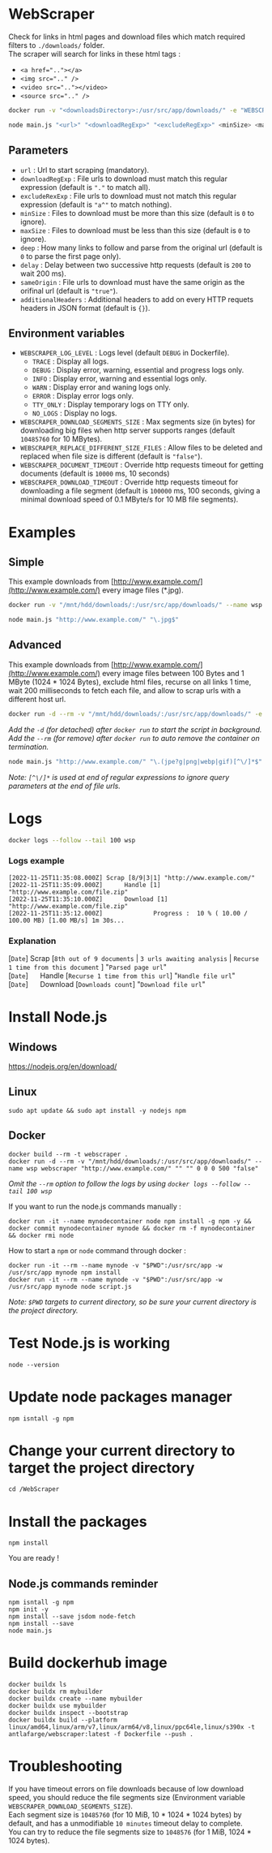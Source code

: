 WebScraper
==========

Check for links in html pages and download files which match required filters to `./downloads/` folder.  
The scraper will search for links in these html tags :
- `<a href=".."></a>`
- `<img src=".." />`
- `<video src=".."></video>`
- `<source src=".." />`

```bash
docker run -v "<downloadsDirectory>:/usr/src/app/downloads/" -e "WEBSCRAPER_LOG_LEVEL=DEBUG" --name wsp antlafarge/webscraper "<url>" "<downloadRegExp>" "<excludeRegExp>" <minSize> <maxSize> <deep> <delay> "<sameOrigin>" "<additionalHeaders>"

node main.js "<url>" "<downloadRegExp>" "<excludeRegExp>" <minSize> <maxSize> <deep> <delay> "<sameOrigin>" "<additionalHeaders>"
```

## Parameters

- `url` : Url to start scraping (mandatory).
- `downloadRegExp` : File urls to download must match this regular expression (default is `"."` to match all).
- `excludeRexExp` : File urls to download must not match this regular expression (default is `"a^"` to match nothing).
- `minSize` : Files to download must be more than this size (default is `0` to ignore).
- `maxSize` : Files to download must be less than this size (default is `0` to ignore).
- `deep` : How many links to follow and parse from the original url (default is `0` to parse the first page only).
- `delay` : Delay between two successive http requests (default is `200` to wait 200 ms).
- `sameOrigin` : File urls to download must have the same origin as the orifinal url (default is `"true"`).
- `additionalHeaders` : Additional headers to add on every HTTP requets headers in JSON format (default is `{}`).

## Environment variables

- `WEBSCRAPER_LOG_LEVEL` : Logs level (default `DEBUG` in Dockerfile).
    - `TRACE` : Display all logs.
    - `DEBUG` : Display error, warning, essential and progress logs only.
    - `INFO` : Display error, warning and essential logs only.
    - `WARN` : Display error and waning logs only.
    - `ERROR` : Display error logs only.
    - `TTY_ONLY` : Display temporary logs on TTY only.
    - `NO_LOGS` : Display no logs.
- `WEBSCRAPER_DOWNLOAD_SEGMENTS_SIZE` : Max segments size (in bytes) for downloading big files when http server supports ranges (default `10485760` for 10 MBytes).
- `WEBSCRAPER_REPLACE_DIFFERENT_SIZE_FILES` : Allow files to be deleted and replaced when file size is different (default is `"false"`).
- `WEBSCRAPER_DOCUMENT_TIMEOUT` : Override http requests timeout for getting documents (default is `10000` ms, 10 seconds)
- `WEBSCRAPER_DOWNLOAD_TIMEOUT` : Override http requests timeout for downloading a file segment (default is `100000` ms, 100 seconds, giving a minimal download speed of 0.1 MByte/s for 10 MB file segments).

# Examples

## Simple

This example downloads from [http://www.example.com/](http://www.example.com/) every image files (*.jpg).

```bash
docker run -v "/mnt/hdd/downloads/:/usr/src/app/downloads/" --name wsp antlafarge/webscraper "http://www.example.com/" "\.jpg$"
```

```bash
node main.js "http://www.example.com/" "\.jpg$"
```

## Advanced

This example downloads from [http://www.example.com/](http://www.example.com/) every image files between 100 Bytes and 1 MByte (1024 * 1024 Bytes), exclude html files, recurse on all links 1 time, wait 200 milliseconds to fetch each file, and allow to scrap urls with a different host url.

```bash
docker run -d --rm -v "/mnt/hdd/downloads/:/usr/src/app/downloads/" -e "WEBSCRAPER_LOG_LEVEL=DEBUG" --name wsp antlafarge/webscraper "http://www.example.com/" "\.(jpe?g|png|webp|gif)[^\/]*$" "\.htm(l|l5)?[^\/]*$" 100 1048576 1 200 "true" "{\"Authorization\":\"Basic YWxhZGRpbjpvcGVuc2VzYW1l\"}"
```
*Add the `-d` (for detached) after `docker run` to start the script in background.*  
*Add the `--rm` (for remove) after `docker run` to auto remove the container on termination.*

```bash
node main.js "http://www.example.com/" "\.(jpe?g|png|webp|gif)[^\/]*$" "\.htm(l|l5)?[^\/]*$" 100 1048576 1 200 "true" "{\"Authorization\":\"Basic YWxhZGRpbjpvcGVuc2VzYW1l\"}"
```

*Note: `[^\/]*` is used at end of regular expressions to ignore query parameters at the end of file urls.*

# Logs

```bash
docker logs --follow --tail 100 wsp
```

### Logs example
```log
[2022-11-25T11:35:08.000Z] Scrap [8/9|3|1] "http://www.example.com/"
[2022-11-25T11:35:09.000Z]      Handle [1] "http://www.example.com/file.zip"
[2022-11-25T11:35:10.000Z]      Download [1] "http://www.example.com/file.zip"
[2022-11-25T11:35:12.000Z]              Progress :  10 % ( 10.00 / 100.00 MB) [1.00 MB/s] 1m 30s...
```

### Explanation

[`Date`] Scrap [`8th out of 9 documents` | `3 urls awaiting analysis` | `Recurse 1 time from this document` ] "`Parsed page url`"  
[`Date`] &nbsp;&nbsp;&nbsp;&nbsp; Handle [`Recurse 1 time from this url`] "`Handle file url`"  
[`Date`] &nbsp;&nbsp;&nbsp;&nbsp; Download [`Downloads count`] "`Download file url`"

# Install Node.js

## Windows

https://nodejs.org/en/download/

## Linux

```
sudo apt update && sudo apt install -y nodejs npm
```

## Docker

```
docker build --rm -t webscraper .
docker run -d --rm -v "/mnt/hdd/downloads/:/usr/src/app/downloads/" --name wsp webscraper "http://www.example.com/" "" "" 0 0 0 500 "false"
```
*Omit the `--rm` option to follow the logs by using `docker logs --follow --tail 100 wsp`*

If you want to run the node.js commands manually :
```
docker run -it --name mynodecontainer node npm install -g npm -y && docker commit mynodecontainer mynode && docker rm -f mynodecontainer && docker rmi node
```

How to start a `npm` or `node` command through docker :
```
docker run -it --rm --name mynode -v "$PWD":/usr/src/app -w /usr/src/app mynode npm install
docker run -it --rm --name mynode -v "$PWD":/usr/src/app -w /usr/src/app mynode node script.js
```
*Note: `$PWD` targets to current directory, so be sure your current directory is the project directory.*

# Test Node.js is working

```
node --version
```

# Update node packages manager

```
npm isntall -g npm
```

# Change your current directory to target the project directory

```
cd /WebScraper
```

# Install the packages

```
npm install
```

You are ready !

## Node.js commands reminder

```
npm isntall -g npm
npm init -y
npm install --save jsdom node-fetch
npm install --save
node main.js
```

# Build dockerhub image

```
docker buildx ls
docker buildx rm mybuilder
docker buildx create --name mybuilder
docker buildx use mybuilder
docker buildx inspect --bootstrap
docker buildx build --platform linux/amd64,linux/arm/v7,linux/arm64/v8,linux/ppc64le,linux/s390x -t antlafarge/webscraper:latest -f Dockerfile --push .
```

# Troubleshooting

If you have timeout errors on file downloads because of low download speed, you should reduce the file segments size (Environment variable `WEBSCRAPER_DOWNLOAD_SEGMENTS_SIZE`).  
Each segment size is `10485760` (for 10 MiB, 10 * 1024 * 1024 bytes) by default, and has a unmodifiable `10 minutes` timeout delay to complete.  
You can try to reduce the file segments size to `1048576` (for 1 MiB, 1024 * 1024 bytes).
